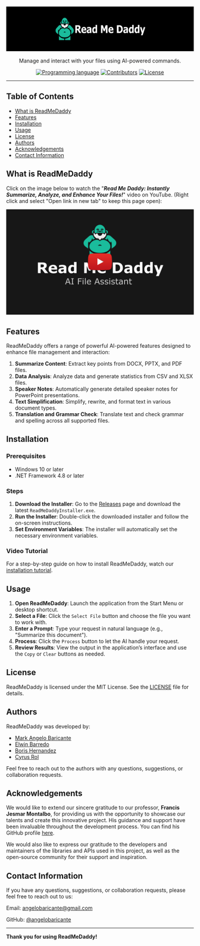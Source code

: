 <p align="center">
  <a href="https://github.com/angelobaricante/ReadMeDaddy" target="_blank">
    <picture>
      <source media="(prefers-color-scheme: dark)" srcset="https://github.com/angelobaricante/ReadMeDaddy/blob/master/assets/read_me_daddy_readme_banner.png">
      <source media="(prefers-color-scheme: light)" srcset="https://github.com/angelobaricante/ReadMeDaddy/blob/master/assets/read_me_daddy_readme_banner.png">
      <img alt="ReadMeDaddy" src="https://github.com/angelobaricante/ReadMeDaddy/blob/master/assets/read_me_daddy_readme_banner.png" height="120" style="max-width: 100%;">
    </picture>
  </a>
</p>

<p align="center">
  Manage and interact with your files using AI-powered commands.
</p>

<p align="center">
  <a href="https://github.com/angelobaricante/ReadMeDaddy"><img alt="Programming language" src="https://img.shields.io/badge/language-C%23-blue?logo=csharp&logoColor=blue"></a>
  <a href="https://github.com/angelobaricante/ReadMeDaddy"><img alt="Contributors" src="https://img.shields.io/badge/contributors-4-blue"></a>
  <a href="https://github.com/angelobaricante/ReadMeDaddy/blob/main/LICENSE"><img src="https://img.shields.io/badge/license-MIT-blue" alt="License"></a>
</p>

------

## Table of Contents
* [What is ReadMeDaddy](#what-is-readmedaddy)
* [Features](#features)
* [Installation](#installation)
* [Usage](#usage)
* [License](#license)
* [Authors](#authors)
* [Acknowledgements](#acknowledgements)
* [Contact Information](#contact-information)

## What is ReadMeDaddy
Click on the image below to watch the "**_Read Me Daddy: Instantly Summarize, Analyze, and Enhance Your Files!_**" video on YouTube. (Right click and select "Open link in new tab" to keep this page open):

[![Read Me Daddy: Instantly Summarize, Analyze, and Enhance Your Files!](https://github.com/angelobaricante/ReadMeDaddy/blob/master/assets/read_me_daddy_yt_banner.png)](https://youtu.be/3JI8U4Ck9Bg)

## Features
ReadMeDaddy offers a range of powerful AI-powered features designed to enhance file management and interaction:

1. **Summarize Content**: Extract key points from DOCX, PPTX, and PDF files.
2. **Data Analysis**: Analyze data and generate statistics from CSV and XLSX files.
3. **Speaker Notes**: Automatically generate detailed speaker notes for PowerPoint presentations.
4. **Text Simplification**: Simplify, rewrite, and format text in various document types.
5. **Translation and Grammar Check**: Translate text and check grammar and spelling across all supported files.

## Installation

### Prerequisites
- Windows 10 or later
- .NET Framework 4.8 or later

### Steps

1. **Download the Installer**: Go to the [Releases](https://github.com/angelobaricante/ReadMeDaddy/releases) page and download the latest `ReadMeDaddyInstaller.exe`.
2. **Run the Installer**: Double-click the downloaded installer and follow the on-screen instructions.
3. **Set Environment Variables**: The installer will automatically set the necessary environment variables.

### Video Tutorial

For a step-by-step guide on how to install ReadMeDaddy, watch our [installation tutorial](https://www.youtube.com/link-to-installation-tutorial).

## Usage

1. **Open ReadMeDaddy**: Launch the application from the Start Menu or desktop shortcut.
2. **Select a File**: Click the `Select File` button and choose the file you want to work with.
3. **Enter a Prompt**: Type your request in natural language (e.g., "Summarize this document").
4. **Process**: Click the `Process` button to let the AI handle your request.
5. **Review Results**: View the output in the application’s interface and use the `Copy` or `Clear` buttons as needed.

## License
ReadMeDaddy is licensed under the MIT License. See the [LICENSE](https://github.com/angelobaricante/ReadMeDaddy/blob/main/LICENSE) file for details.

## Authors

ReadMeDaddy was developed by:

- [Mark Angelo Baricante](https://github.com/angelobaricante)
- [Elwin Barredo](https://github.com/elwinthedevisor)
- [Boris Hernandez](https://github.com/borisher)
- [Cyrus Rol](https://github.com/cykeeee)

Feel free to reach out to the authors with any questions, suggestions, or collaboration requests.

## Acknowledgements

We would like to extend our sincere gratitude to our professor, **Francis Jesmar Montalbo**, for providing us with the opportunity to showcase our talents and create this innovative project. His guidance and support have been invaluable throughout the development process. You can find his GitHub profile [here](https://github.com/francismontalbo).

We would also like to express our gratitude to the developers and maintainers of the libraries and APIs used in this project, as well as the open-source community for their support and inspiration.

## Contact Information
If you have any questions, suggestions, or collaboration requests, please feel free to reach out to us:

Email: angelobaricante@gmail.com

GitHub: [@angelobaricante](https://github.com/angelobaricante)

---

**Thank you for using ReadMeDaddy!**
